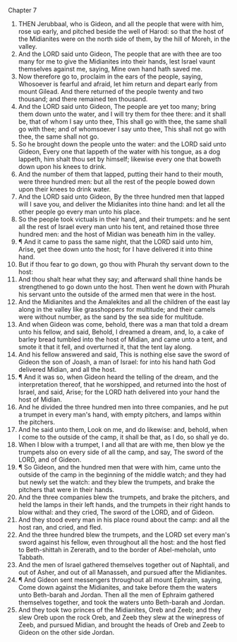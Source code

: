 

Chapter 7

1. THEN Jerubbaal, who is Gideon, and all the people that were with him, rose up early, and pitched beside the well of Harod: so that the host of the Midianites were on the north side of them, by the hill of Moreh, in the valley.
2. And the LORD said unto Gideon, The people that are with thee are too many for me to give the Midianites into their hands, lest Israel vaunt themselves against me, saying, Mine own hand hath saved me.
3. Now therefore go to, proclaim in the ears of the people, saying, Whosoever is fearful and afraid, let him return and depart early from mount Gilead.  And there returned of the people twenty and two thousand; and there remained ten thousand.
4. And the LORD said unto Gideon, The people are yet too many; bring them down unto the water, and I will try them for thee there: and it shall be, that of whom I say unto thee, This shall go with thee, the same shall go with thee; and of whomsoever I say unto thee, This shall not go with thee, the same shall not go.
5. So he brought down the people unto the water: and the LORD said unto Gideon, Every one that lappeth of the water with his tongue, as a dog lappeth, him shalt thou set by himself; likewise every one that boweth down upon his knees to drink.
6. And the number of them that lapped, putting their hand to their mouth, were three hundred men: but all the rest of the people bowed down upon their knees to drink water.
7. And the LORD said unto Gideon, By the three hundred men that lapped will I save you, and deliver the Midianites into thine hand: and let all the other people go every man unto his place.
8. So the people took victuals in their hand, and their trumpets: and he sent all the rest of Israel every man unto his tent, and retained those three hundred men: and the host of Midian was beneath him in the valley.
9. ¶ And it came to pass the same night, that the LORD said unto him, Arise, get thee down unto the host; for I have delivered it into thine hand.
10. But if thou fear to go down, go thou with Phurah thy servant down to the host:
11. And thou shalt hear what they say; and afterward shall thine hands be strengthened to go down unto the host.  Then went he down with Phurah his servant unto the outside of the armed men that were in the host.
12. And the Midianites and the Amalekites and all the children of the east lay along in the valley like grasshoppers for multitude; and their camels were without number, as the sand by the sea side for multitude.
13. And when Gideon was come, behold, there was a man that told a dream unto his fellow, and said, Behold, I dreamed a dream, and, lo, a cake of barley bread tumbled into the host of Midian, and came unto a tent, and smote it that it fell, and overturned it, that the tent lay along.
14. And his fellow answered and said, This is nothing else save the sword of Gideon the son of Joash, a man of Israel: for into his hand hath God delivered Midian, and all the host.
15. ¶ And it was so, when Gideon heard the telling of the dream, and the interpretation thereof, that he worshipped, and returned into the host of Israel, and said, Arise; for the LORD hath delivered into your hand the host of Midian.
16. And he divided the three hundred men into three companies, and he put a trumpet in every man's hand, with empty pitchers, and lamps within the pitchers.
17. And he said unto them, Look on me, and do likewise: and, behold, when I come to the outside of the camp, it shall be that, as I do, so shall ye do.
18. When I blow with a trumpet, I and all that are with me, then blow ye the trumpets also on every side of all the camp, and say, The sword of the LORD, and of Gideon.
19. ¶ So Gideon, and the hundred men that were with him, came unto the outside of the camp in the beginning of the middle watch; and they had but newly set the watch: and they blew the trumpets, and brake the pitchers that were in their hands.
20. And the three companies blew the trumpets, and brake the pitchers, and held the lamps in their left hands, and the trumpets in their right hands to blow withal: and they cried, The sword of the LORD, and of Gideon.
21. And they stood every man in his place round about the camp: and all the host ran, and cried, and fled.
22. And the three hundred blew the trumpets, and the LORD set every man's sword against his fellow, even throughout all the host: and the host fled to Beth-shittah in Zererath, and to the border of Abel-meholah, unto Tabbath.
23. And the men of Israel gathered themselves together out of Naphtali, and out of Asher, and out of all Manasseh, and pursued after the Midianites.
24. ¶ And Gideon sent messengers throughout all mount Ephraim, saying, Come down against the Midianites, and take before them the waters unto Beth-barah and Jordan.  Then all the men of Ephraim gathered themselves together, and took the waters unto Beth-barah and Jordan.
25. And they took two princes of the Midianites, Oreb and Zeeb; and they slew Oreb upon the rock Oreb, and Zeeb they slew at the winepress of Zeeb, and pursued Midian, and brought the heads of Oreb and Zeeb to Gideon on the other side Jordan.
